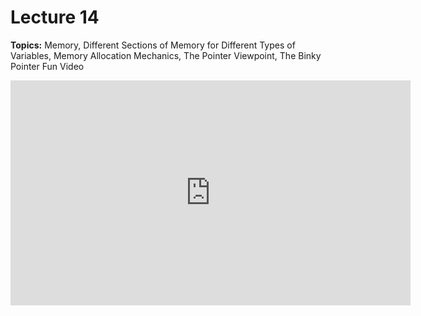 # Lecture 14

**Topics:** Memory, Different Sections of Memory for Different Types of Variables, Memory Allocation Mechanics, The Pointer Viewpoint, The Binky Pointer Fun Video

<iframe width="640" height="360" src="http://www.youtube.com/embed/W8nNdNZ40EQ?feature=player_detailpage" frameborder="0" allowfullscreen></iframe>

